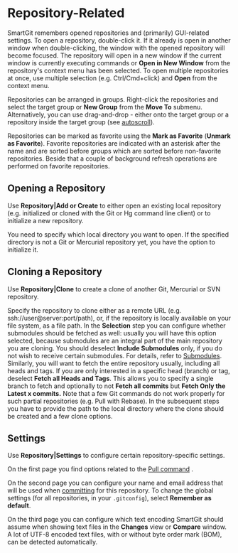 # Repository-Related

SmartGit remembers opened repositories and (primarily) GUI-related
settings. To open a repository, double-click it. If it already is open
in another window when double-clicking, the window with the opened
repository will become focused. The repository will open in a new window
if the current window is currently executing commands or **Open in New
Window** from the repository's context menu has been selected. To open
multiple repositories at once, use multiple selection (e.g.
Ctrl/Cmd+click) and **Open** from the context menu.

Repositories can be arranged in groups. Right-click the repositories and
select the target group or **New Group** from the **Move To** submenu.
Alternatively, you can use drag-and-drop - either onto the target group
or a repository inside the target group (see
[autoscroll](Tips-and-Tricks_1704367.html#TipsandTricks-autoscroll)).

Repositories can be marked as favorite using the **Mark as Favorite**
(**Unmark as Favorite**). Favorite repositories are indicated with an
asterisk after the name and are sorted before groups which are sorted
before non-favorite repositories. Beside that a couple of background
refresh operations are performed on favorite repositories.

## Opening a Repository

Use **Repository|Add or Create** to either open an existing local
repository (e.g. initialized or cloned with the Git or Hg command line
client) or to initialize a new repository.

You need to specify which local directory you want to open. If the
specified directory is not a Git or Mercurial repository yet, you have
the option to initialize it.

## Cloning a Repository

Use **Repository|Clone** to create a clone of another Git, Mercurial or
SVN repository.

Specify the repository to clone either as a remote URL (e.g.
ssh://user@server:port/path), or, if the repository is locally available
on your file system, as a file path. In the **Selection** step you can
configure whether submodules should be fetched as well: usually you will
have this option selected, because submodules are an integral part of
the main repository you are cloning. You should deselect **Include
Submodules** only, if you do not wish to receive certain submodules. For
details, refer to
[Submodules](Submodules_1704325.html#Submodules-submodules). Similarly,
you will want to fetch the entire repository usually, including all
heads and tags. If you are only interested in a specific head (branch)
or tag, deselect **Fetch all Heads and Tags**. This allows you to
specify a single branch to fetch and optionally to not **Fetch all
commits** but **Fetch Only the Latest x commits.** Note that a few Git
commands do not work properly for such partial repositories (e.g. Pull
with Rebase). In the subsequent steps you have to provide the path to
the local directory where the clone should be created and a few clone
options.

## Settings

Use **Repository|Settings** to configure certain repository-specific
settings.

On the first page you find options related to the [Pull
command](Synchronizing-with-Remote-Repositories_1704320.html#SynchronizingwithRemoteRepositories-pull)
.

On the second page you can configure your name and email address that
will be used when
[committing](Local-Operations-on-the-Working-Tree_1704321.html#LocalOperationsontheWorkingTree-commit)
for this repository. To change the global settings (for all
repositories, in your `.gitconfig`), select **Remember as default**.

On the third page you can configure which text encoding SmartGit should
assume when showing text files in the **Changes** view or **Compare**
window. A lot of UTF-8 encoded text files, with or without byte order
mark (BOM), can be detected automatically.
